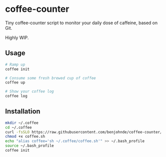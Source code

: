 # coffee-counter

Tiny coffee-counter script to monitor your daily dose of caffeine, based on Git.

Highly WIP.

## Usage

```bash
# Ramp up
coffee init

# Consume some fresh brewed cup of coffee
coffee up

# Show your coffee log
coffee log
```

## Installation

```bash
mkdir ~/.coffee
cd ~/.coffee
curl -fsSLO https://raw.githubusercontent.com/benjohnde/coffee-counter/master/coffee.sh
chmod +x coffee.sh
echo "alias coffee='sh ~/.coffee/coffee.sh'" >> ~/.bash_profile
source ~/.bash_profile
coffee init
```
